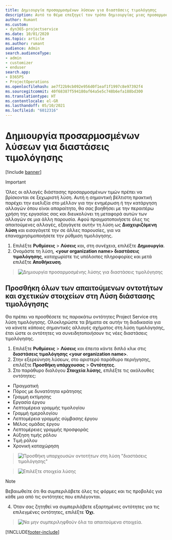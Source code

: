 ```yaml
---
title: Δημιουργία προσαρμοσμένων λύσεων για διαστάσεις τιμολόγησης
description: Αυτό το θέμα επεξηγεί τον τρόπο δημιουργίας μιας προσαρμοσμένης λύσης κατά τη δημιουργία προσαρμοσμένων διαστάσεων τιμολόγησης.
author: Rumant
ms.custom:
- dyn365-projectservice
ms.date: 10/01/2020
ms.topic: article
ms.author: rumant
audience: Admin
search.audienceType:
- admin
- customizer
- enduser
search.app:
- D365PS
- ProjectOperations
ms.openlocfilehash: ae7f22b9cb092e956d0f1eaf1f1997c8e97392f4
ms.sourcegitcommit: 40f68387f594180af64a5e5c748b6efa188bd300
ms.translationtype: HT
ms.contentlocale: el-GR
ms.lasthandoff: 05/10/2021
ms.locfileid: "6012316"
---
```

# <a name="create-custom-solutions-for-pricing-dimensions"></a>Δημιουργία προσαρμοσμένων λύσεων για διαστάσεις τιμολόγησης

[!include [banner](../includes/psa-now-project-operations.md)]

> [!IMPORTANT]
> Όλες οι αλλαγές διάστασης προσαρμοσμένων τιμών πρέπει να βρίσκονται σε ξεχωριστή λύση. Αυτή η σημαντική βέλτιστη πρακτική παρέχει την ευελιξία στο μέλλον για την ενημέρωση ή την κατάργηση αλλαγών όπου είναι απαραίτητο, θα σας βοηθήσει με την περαιτέρω χρήση της εργασίας σας και διευκολύνει τη μεταφορά αυτών των αλλαγών σε μια άλλη παρουσία. Αφού πραγματοποιήσετε όλες τις απαιτούμενες αλλαγές, εξαγάγετε αυτήν τη λύση ως **Διαχειριζόμενη λύση** και εισαγάγετέ την σε άλλες παρουσίες, για να επαναχρησιμοποιήσετε την ρύθμιση τιμολόγησης.

1. Επιλέξτε **Ρυθμίσεις** > **Λύσεις** και, στη συνέχεια, επιλέξτε **Δημιουργία**. 
2. Ονομάστε τη λύση, **\<your organization name> διαστάσεις τιμολόγησης**, καταχωρίστε τις υπόλοιπες πληροφορίες και μετά επιλέξτε **Αποθήκευση**.

> ![Δημιουργία προσαρμοσμένης λύσης για διαστάσεις τιμολόγησης](media/Creation-of-custom-pricing-dimension-solution.PNG)
  
## <a name="add-all-required-entities-and-related-components-to-the-pricing-dimension-solution"></a>Προσθήκη όλων των απαιτούμενων οντοτήτων και σχετικών στοιχείων στη Λύση διάστασης τιμολόγησης
Θα πρέπει να προσθέσετε τις παρακάτω οντότητες Project Service στη λύση τιμολόγησης. Ολοκληρώστε τα βήματα σε αυτήν τη διαδικασία για να κάνετε κάποιες σημαντικές αλλαγές σχήματος στη λύση τιμολόγησης, έτσι ώστε οι οντότητες να συνειδητοποιήσουν τις νέες διαστάσεις τιμολόγησης.

1. Επιλέξτε **Ρυθμίσεις** > **Λύσεις** και έπειτα κάντε διπλό κλικ στις **διαστάσεις τιμολόγησης \<your organization name>**. 
2. Στην εξερεύνηση λύσεων, στο αριστερό παράθυρο περιήγησης, επιλέξτε **Προσθήκη υπάρχουσας** > **Οντότητες**.
3. Στο παράθυρο διαλόγου **Στοιχεία λύσης**, επιλέξτε τις ακόλουθες οντότητες:

- Πραγματική
- Πόρος με δυνατότητα κράτησης
- Γραμμή εκτίμησης
- Εργασία έργου
- Λεπτομέρεια γραμμής τιμολογίου
- Γραμμή ημερολογίου
- Λεπτομέρεια γραμμής σύμβασης έργου
- Μέλος ομάδας έργου
- Λεπτομέρειες γραμμής προσφοράς
- Αύξηση τιμής ρόλου
- Τιμή ρόλου 
- Χρονική καταχώρηση 

> ![Προσθήκη υπαρχουσών οντοτήτων στη λύση "διαστάσεις τιμολόγησης"](media/Existing-entities-to-PD-solution.png)

> ![Επιλέξτε στοιχεία λύσης](media/Dimension-Components.png)

> [!NOTE]
> Βεβαιωθείτε ότι θα συμπεριλάβετε όλες τις φόρμες και τις προβολές για κάθε μια από τις οντότητες που επιλέγονται.

4. Όταν σας ζητηθεί να συμπεριλάβετε εξαρτημένες οντότητες για τις επιλεγμένες οντότητες, επιλέξτε **Όχι**.

> ![Να μην συμπεριληφθούν όλα τα απαιτούμενα στοιχεία.](media/Do-not-include-required.png)




[!INCLUDE[footer-include](../includes/footer-banner.md)]